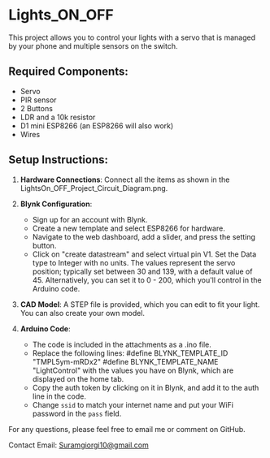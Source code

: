 # Lights_ON_OFF

This project allows you to control your lights with a servo that is managed by your phone and multiple sensors on the switch.

## Required Components:

- Servo
- PIR sensor
- 2 Buttons
- LDR and a 10k resistor
- D1 mini ESP8266 (an ESP8266 will also work)
- Wires

## Setup Instructions:

1. **Hardware Connections**: Connect all the items as shown in the LightsOn_OFF_Project_Circuit_Diagram.png.

2. **Blynk Configuration**: 
   - Sign up for an account with Blynk.
   - Create a new template and select ESP8266 for hardware.
   - Navigate to the web dashboard, add a slider, and press the setting button.
   - Click on "create datastream" and select virtual pin V1. Set the Data type to Integer with no units. The values represent the servo position; typically set between 30 and 139, with a default value of 45. Alternatively, you can set it to 0 - 200, which you'll control in the Arduino code.

3. **CAD Model**: A STEP file is provided, which you can edit to fit your light. You can also create your own model.

4. **Arduino Code**:
   - The code is included in the attachments as a .ino file.
   - Replace the following lines:
     #define BLYNK_TEMPLATE_ID "TMPL5ym-mRDx2"
     #define BLYNK_TEMPLATE_NAME "LightControl"
     with the values you have on Blynk, which are displayed on the home tab.
   - Copy the auth token by clicking on it in Blynk, and add it to the auth line in the code.
   - Change `ssid` to match your internet name and put your WiFi password in the `pass` field.

For any questions, please feel free to email me or comment on GitHub.

Contact Email: Suramgiorgi10@gmail.com
